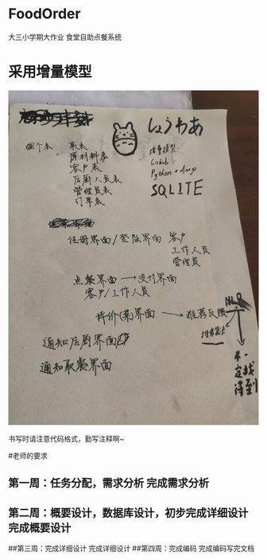 ﻿# FoodOrder
大三小学期大作业 食堂自助点餐系统

# 采用增量模型
![FirstSession](record/FirstSession.jpg)

书写时请注意代码格式，勤写注释啊~

#老师的要求
## 第一周：任务分配，需求分析 完成需求分析
## 第二周：概要设计，数据库设计，初步完成详细设计 完成概要设计
##第三周：完成详细设计      完成详细设计
##第四周：完成编码 完成编码写完文档